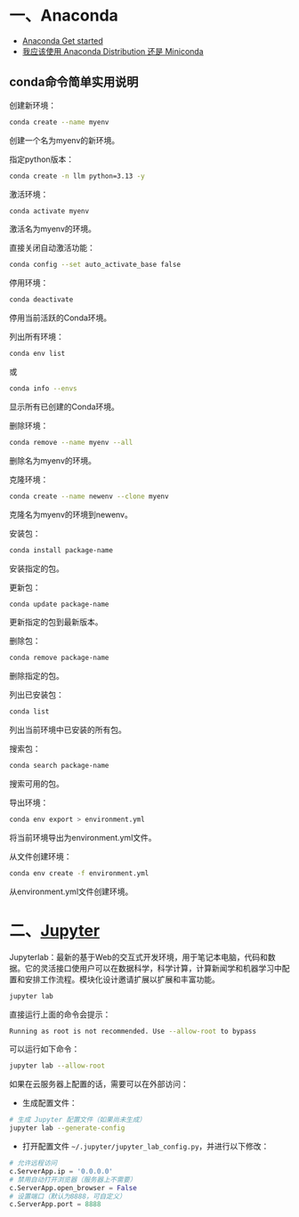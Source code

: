 # 一、Anaconda

- [Anaconda Get started](https://www.anaconda.com/docs/getting-started/getting-started)
- [我应该使用 Anaconda Distribution 还是 Miniconda](https://docs.anaconda.net.cn/distro-or-miniconda/)

## conda命令简单实用说明

创建新环境：
```bash
conda create --name myenv
```
创建一个名为myenv的新环境。

指定python版本：
```bash
conda create -n llm python=3.13 -y
```


激活环境：
```bash
conda activate myenv
```
激活名为myenv的环境。


直接关闭自动激活功能：
```bash
conda config --set auto_activate_base false
```

停用环境：
```bash
conda deactivate
```
停用当前活跃的Conda环境。


列出所有环境：
```bash
conda env list
```
或
```bash
conda info --envs
```
显示所有已创建的Conda环境。


删除环境：
```bash
conda remove --name myenv --all
```
删除名为myenv的环境。


克隆环境：
```bash
conda create --name newenv --clone myenv
```
克隆名为myenv的环境到newenv。

安装包：
```bash
conda install package-name
```
安装指定的包。

更新包：
```bash
conda update package-name
```
更新指定的包到最新版本。

删除包：
```bash
conda remove package-name
```
删除指定的包。

列出已安装包：
```bash
conda list
```
列出当前环境中已安装的所有包。

搜索包：
```bash
conda search package-name
```
搜索可用的包。

导出环境：
```bash
conda env export > environment.yml
```
将当前环境导出为environment.yml文件。

从文件创建环境：
```bash
conda env create -f environment.yml
```
从environment.yml文件创建环境。

# 二、[Jupyter](https://jupyter.org/)

Jupyterlab：最新的基于Web的交互式开发环境，用于笔记本电脑，代码和数据。它的灵活接口使用户可以在数据科学，科学计算，计算新闻学和机器学习中配置和安排工作流程。模块化设计邀请扩展以扩展和丰富功能。

```bash
jupyter lab
```
直接运行上面的命令会提示：
```bash
Running as root is not recommended. Use --allow-root to bypass
```
可以运行如下命令：
```bash
jupyter lab --allow-root
```
如果在云服务器上配置的话，需要可以在外部访问：
- 生成配置文件：
```bash
# 生成 Jupyter 配置文件（如果尚未生成）
jupyter lab --generate-config
```
- 打开配置文件 `~/.jupyter/jupyter_lab_config.py`，并进行以下修改：
```py
# 允许远程访问
c.ServerApp.ip = '0.0.0.0'
# 禁用自动打开浏览器（服务器上不需要）
c.ServerApp.open_browser = False
# 设置端口（默认为8888，可自定义）
c.ServerApp.port = 8888
```